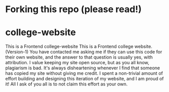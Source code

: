 # Forking this repo (please read!)
# college-website
This is a Frontend college-website
This is a Frontend college website. (Version-1) You have contacted me asking me if they can use this code for their own website, and the answer to that question is usually yes, with attribution. I value keeping my site open source, but as you all know, plagiarism is bad. It's always disheartening whenever I find that someone has copied my site without giving me credit. I spent a non-trivial amount of effort building and designing this iteration of my website, and I am proud of it! All I ask of you all is to not claim this effort as your own.
